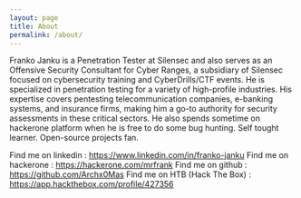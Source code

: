 ```yaml
---
layout: page
title: About
permalink: /about/
---
```


Franko Janku is a Penetration Tester at Silensec and also serves as an Offensive Security Consultant for Cyber Ranges, a subsidiary of Silensec focused on cybersecurity training and CyberDrills/CTF events.
He is specialized in penetration testing for a variety of high-profile industries. His expertise covers pentesting telecommunication companies, e-banking systems, and insurance firms, making him a go-to authority for security assessments in these critical sectors.
He also spends sometime on hackerone platform when he is free to do some bug hunting.
Self tought learner.
Open-source projects fan.

Find me on linkedin : https://www.linkedin.com/in/franko-janku
Find me on hackerone : https://hackerone.com/mrfrank
Find me on github : https://github.com/Archx0Mas
Find me on HTB (Hack The Box) : https://app.hackthebox.com/profile/427356
